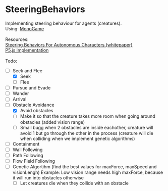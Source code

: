 # SteeringBehaviors
Implementing steering behaviour for agents (creatures).<br>
Using: [MonoGame](http://www.monogame.net)<br>
<br>
Resources:<br>
[Steering Behaviors For Autonomous Characters (whitepaper)](http://www.red3d.com/cwr/steer/)<br>
[P5.js implementation](https://github.com/shiffman/The-Nature-of-Code-Examples-p5.js/tree/master/chp06_agents)<br>
<br>
Todo:
- [ ] Seek and Flee
  - [x] Seek
  - [ ] Flee
- [ ] Pursue and Evade
- [ ] Wander
- [ ] Arrival
- [ ] Obstacle Avoidance
	- [x] Avoid obstacles
	- [ ] Make it so that the creature takes more room when going around obstacles (added vision range)
	- [ ] Small bugg when 2 obstacles are inside eachother, creature will avoid 1 but go through the other in the process (creature will die when colliding when we implement genetic algorithms)
- [ ] Containment
- [ ] Wall Following
- [ ] Path Following
- [ ] Flow Field Following
- [ ] Genetic Algortihm (find the best values for maxForce, maxSpeed and visionLengh)
Example: Low vision range needs high maxForce, because it will run into obstacles otherwise
	- [ ] Let creatures die when they collide with an obstacle
